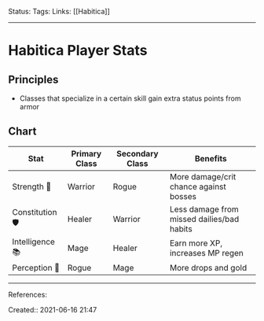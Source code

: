 Status:
Tags: 
Links: [[Habitica]]
___
# Habitica Player Stats
## Principles
- Classes that specialize in a certain skill gain extra status points from armor
## Chart

| Stat            | Primary Class | Secondary Class | Benefits                                   |
| --------------- | ------------- | --------------- | ------------------------------------------ |
| Strength 💪     | Warrior       | Rogue           | More damage/crit chance against bosses     |
| Constitution 🛡️ | Healer        | Warrior         | Less damage from missed dailies/bad habits |
| Intelligence 📚 | Mage          | Healer          | Earn more XP, increases MP regen           |
| Perception 🧠   | Rogue         | Mage            | More drops and gold                        |
___
References:

Created:: 2021-06-16 21:47